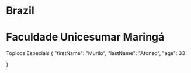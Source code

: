 # Brazil
# Faculdade Unicesumar Maringá
Topicos Especiais 
{
  "firstName": "Murilo",
  "lastName": "Afonso",
  "age": 33
 
}
